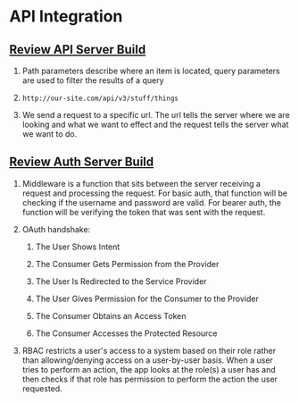# API Integration

## [Review API Server Build](https://codefellows.github.io/code-401-javascript-guide/curriculum/apps-and-libraries/api-server/)

1. Path parameters describe where an item is located, query parameters are used to filter the results of a query

2. `http://our-site.com/api/v3/stuff/things`

3. We send a request to a specific url. The url tells the server where we are looking and what we want to effect and the request tells the server what we want to do.

## [Review Auth Server Build](https://codefellows.github.io/code-401-javascript-guide/curriculum/apps-and-libraries/auth-server/)

1. Middleware is a function that sits between the server receiving a request and processing the request. For basic auth, that function will be checking if the username and password are valid. For bearer auth, the function will be verifying the token that was sent with the request.

2. OAuth handshake:

    1. The User Shows Intent

    2. The Consumer Gets Permission from the Provider

    3. The User Is Redirected to the Service Provider

    4. The User Gives Permission for the Consumer to the Provider

    5. The Consumer Obtains an Access Token

    6. The Consumer Accesses the Protected Resource

3. RBAC restricts a user's access to a system based on their role rather than allowing/denying access on a user-by-user basis. When a user tries to perform an action, the app looks at the role(s) a user has and then checks if that role has permission to perform the action the user requested.
